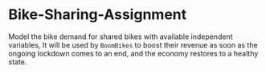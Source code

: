 # Bike-Sharing-Assignment
Model the bike demand for shared bikes with available independent variables, It will be used by `BoomBikes` to boost their revenue as soon as the ongoing lockdown comes to an end, and the economy restores to a healthy state.
